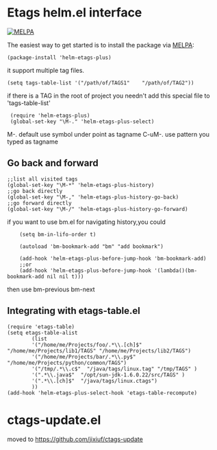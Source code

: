 #  Etags helm.el interface
[![MELPA](http://melpa.org/packages/helm-etags-plus-badge.svg)](http://melpa.org/#/helm-etags-plus)


The easiest way to get started is to install the package via [MELPA][melpa]:

 [melpa]: http://melpa.org/

```elisp
(package-install 'helm-etags-plus)
```
it support multiple tag files.

    (setq tags-table-list '("/path/of/TAGS1"    "/path/of/TAG2"))

  if there is a TAG in the root of project
  you needn't add this special file to 'tags-table-list'
   
     (require 'helm-etags-plus)
     (global-set-key "\M-." 'helm-etags-plus-select)

 M-. default use symbol under point as tagname
 C-uM-. use pattern you typed as tagname

## Go back and forward
    ;;list all visited tags
    (global-set-key "\M-*" 'helm-etags-plus-history)
    ;;go back directly
    (global-set-key "\M-," 'helm-etags-plus-history-go-back)
    ;;go forward directly
    (global-set-key "\M-/" 'helm-etags-plus-history-go-forward)
  
 if you want to use bm.el for navigating history,you could

        (setq bm-in-lifo-order t)

        (autoload 'bm-bookmark-add "bm" "add bookmark")
        
        (add-hook 'helm-etags-plus-before-jump-hook 'bm-bookmark-add)
        ;;or
        (add-hook 'helm-etags-plus-before-jump-hook '(lambda()(bm-bookmark-add nil nil t)))

 then use bm-previous bm-next 

##   Integrating with  etags-table.el

    (require 'etags-table)
    (setq etags-table-alist
            (list
            '("/home/me/Projects/foo/.*\\.[ch]$" "/home/me/Projects/lib1/TAGS" "/home/me/Projects/lib2/TAGS")
            '("/home/me/Projects/bar/.*\\.py$" "/home/me/Projects/python/common/TAGS")
            '("/tmp/.*\\.c$"  "/java/tags/linux.tag" "/tmp/TAGS" )
            '(".*\\.java$"  "/opt/sun-jdk-1.6.0.22/src/TAGS" )
            '(".*\\.[ch]$"  "/java/tags/linux.ctags")
            ))
    (add-hook 'helm-etags-plus-select-hook 'etags-table-recompute)
     


# ctags-update.el 
   moved to https://github.com/jixiuf/ctags-update
